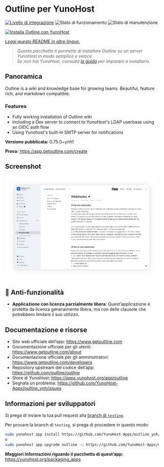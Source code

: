 <!--
N.B.: Questo README è stato automaticamente generato da <https://github.com/YunoHost/apps/tree/master/tools/readme_generator>
NON DEVE essere modificato manualmente.
-->

# Outline per YunoHost

[![Livello di integrazione](https://dash.yunohost.org/integration/outline.svg)](https://dash.yunohost.org/appci/app/outline) ![Stato di funzionamento](https://ci-apps.yunohost.org/ci/badges/outline.status.svg) ![Stato di manutenzione](https://ci-apps.yunohost.org/ci/badges/outline.maintain.svg)

[![Installa Outline con YunoHost](https://install-app.yunohost.org/install-with-yunohost.svg)](https://install-app.yunohost.org/?app=outline)

*[Leggi questo README in altre lingue.](./ALL_README.md)*

> *Questo pacchetto ti permette di installare Outline su un server YunoHost in modo semplice e veloce.*  
> *Se non hai YunoHost, consulta [la guida](https://yunohost.org/install) per imparare a installarlo.*

## Panoramica

Outline is a wiki and knowledge base for growing teams. Beautiful, feature rich, and markdown compatible.

### Features

- Fully working installation of Outline wiki
- Including a Dex server to connect to YunoHost's LDAP userbase using an OIDC auth flow
- Using Yunohost's built-in SMTP server for notifications


**Versione pubblicata:** 0.75.0~ynh1

**Prova:** <https://app.getoutline.com/create>

## Screenshot

![Screenshot di Outline](./doc/screenshots/screenshot.png)

## :red_circle: Anti-funzionalità

- **Applicazione con licenza parzialmente libera**: Quest’applicazione è protetta da licenza generalmente libera, ma con delle clausole che potrebbero limitare il suo utilizzo.

## Documentazione e risorse

- Sito web ufficiale dell’app: <https://www.getoutline.com>
- Documentazione ufficiale per gli utenti: <https://www.getoutline.com/about>
- Documentazione ufficiale per gli amministratori: <https://www.getoutline.com/developers>
- Repository upstream del codice dell’app: <https://github.com/outline/outline>
- Store di YunoHost: <https://apps.yunohost.org/app/outline>
- Segnala un problema: <https://github.com/YunoHost-Apps/outline_ynh/issues>

## Informazioni per sviluppatori

Si prega di inviare la tua pull request alla [branch di `testing`](https://github.com/YunoHost-Apps/outline_ynh/tree/testing).

Per provare la branch di `testing`, si prega di procedere in questo modo:

```bash
sudo yunohost app install https://github.com/YunoHost-Apps/outline_ynh/tree/testing --debug
o
sudo yunohost app upgrade outline -u https://github.com/YunoHost-Apps/outline_ynh/tree/testing --debug
```

**Maggiori informazioni riguardo il pacchetto di quest’app:** <https://yunohost.org/packaging_apps>
